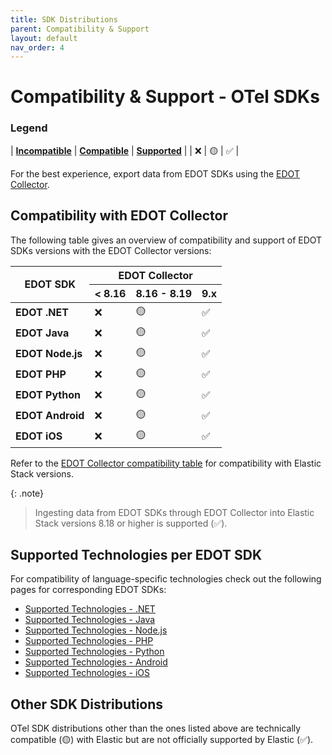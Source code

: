 ```yaml
---
title: SDK Distributions
parent: Compatibility & Support
layout: default
nav_order: 4
---
```


# Compatibility & Support - OTel SDKs

### Legend

| **[Incompatible]** | **[Compatible]** | **[Supported]** |
| ❌ | 🟡 | ✅ |

For the best experience, export data from EDOT SDKs using the [EDOT Collector](https://elastic.github.io/opentelemetry/edot-collector/index).

## Compatibility with EDOT Collector

The following table gives an overview of compatibility and support of EDOT SDKs versions with the EDOT Collector versions:

<table class="compatibility">
    <thead>
        <tr>
            <th rowspan=2><b>EDOT SDK</b></th>
            <th colspan=3><b>EDOT Collector</b></th>
        </tr>
        <tr>
            <th>< 8.16</th>
            <th>8.16 - 8.19</th>
            <th>9.x</th>
        </tr>
    </thead>
    <tbody>
        <tr>
            <td style="text-align:left;"><b>EDOT .NET</b></td>
            <td>❌</td>
            <td>🟡</td>
            <td>✅</td>
        </tr>
        <tr>
            <td style="text-align:left;"><b>EDOT Java</b></td>
            <td>❌</td>
            <td>🟡</td>
            <td>✅</td>
        </tr>
        <tr>
            <td style="text-align:left;"><b>EDOT Node.js</b></td>
            <td>❌</td>
            <td>🟡</td>
            <td>✅</td>
        </tr>
        <tr>
            <td style="text-align:left;"><b>EDOT PHP</b></td>
            <td>❌</td>
            <td>🟡</td>
            <td>✅</td>
        </tr>
        <tr>
            <td style="text-align:left;"><b>EDOT Python</b></td>
            <td>❌</td>
            <td>🟡</td>
            <td>✅</td>
        </tr>
        <tr>
            <td style="text-align:left;"><b>EDOT Android</b></td>
            <td>❌</td>
            <td>🟡</td>
            <td>✅</td>
        </tr>
        <tr>
            <td style="text-align:left;"><b>EDOT iOS</b></td>
            <td>❌</td>
            <td>🟡</td>
            <td>✅</td>
        </tr>
    </tbody>
</table>

Refer to the [EDOT Collector compatibility table](./collectors#edot-collector-compatibility-with-elastic-stack) for compatibility with Elastic Stack versions.

{: .note}
> Ingesting data from EDOT SDKs through EDOT Collector into Elastic Stack versions 8.18 or higher is supported (✅).

## Supported Technologies per EDOT SDK

For compatibility of language-specific technologies check out the following pages for corresponding EDOT SDKs:

- [Supported Technologies - .NET](../edot-sdks/dotnet/supported-technologies)
- [Supported Technologies - Java](../edot-sdks/java/supported-technologies)
- [Supported Technologies - Node.js](../edot-sdks/nodejs/supported-technologies)
- [Supported Technologies - PHP](../edot-sdks/php/supported-technologies)
- [Supported Technologies - Python](../edot-sdks/python/supported-technologies)
- [Supported Technologies - Android](https://www.elastic.co/guide/en/apm/agent/android/current/intro.html)
- [Supported Technologies - iOS](https://www.elastic.co/guide/en/apm/agent/swift/current/supported-technologies.html)

## Other SDK Distributions

OTel SDK distributions other than the ones listed above are technically compatible (🟡) with Elastic but are not officially supported by Elastic (✅).

[Incompatible]: ./nomenclature
[Compatible]: ./nomenclature
[Supported]: ./nomenclature
